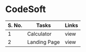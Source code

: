 # CodeSoft

| S. No. | Tasks | Links |
|----------|----------|----------|
| 1 | Calculator | view   |
| 2 | Landing Page | view |
